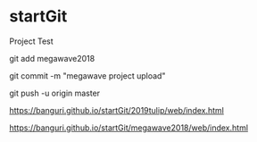 # startGit

Project Test


git add megawave2018

git commit -m "megawave project upload"

git push -u origin master



https://banguri.github.io/startGit/2019tulip/web/index.html

https://banguri.github.io/startGit/megawave2018/web/index.html
